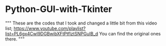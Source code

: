 # Python-GUI-with-Tkinter
"""
These are the codes that I took and changed a little bit from this video list;
https://www.youtube.com/playlist?list=PL6gx4Cwl9DGBwibXFtPtflztSNPGuIB_d
You can find the original ones there.
"""
